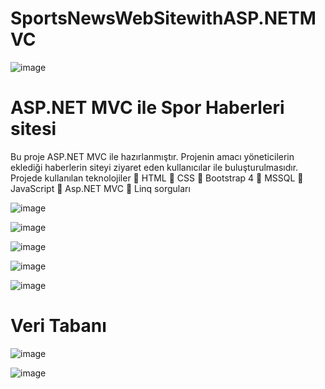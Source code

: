 # SportsNewsWebSitewithASP.NETMVC

![image](https://user-images.githubusercontent.com/56643124/83140228-68456a00-a0f6-11ea-8328-131319f49adc.png)

# ASP.NET MVC ile Spor Haberleri sitesi

Bu proje ASP.NET MVC ile hazırlanmıştır.
Projenin amacı yöneticilerin eklediği haberlerin siteyi ziyaret eden kullanıcılar ile buluşturulmasıdır.
Projede kullanılan teknolojiler
	HTML
	CSS
	Bootstrap 4
	MSSQL
	JavaScript 
	Asp.NET MVC
	Linq sorguları


![image](https://user-images.githubusercontent.com/56643124/83140149-43e98d80-a0f6-11ea-91ec-58e957471055.png)


![image](https://user-images.githubusercontent.com/56643124/83140371-a478ca80-a0f6-11ea-8201-c2015ff26290.png)


![image](https://user-images.githubusercontent.com/56643124/83140312-8e6b0a00-a0f6-11ea-95a7-ba145e3963aa.png)

![image](https://user-images.githubusercontent.com/56643124/83140336-95921800-a0f6-11ea-8a9a-c0d0ef1e09d0.png)

![image](https://user-images.githubusercontent.com/56643124/83140353-9aef6280-a0f6-11ea-9da5-15a5e4c64f19.png)

# Veri Tabanı 

![image](https://user-images.githubusercontent.com/56643124/83140419-b9555e00-a0f6-11ea-995c-15bca623e3ff.png)

![image](https://user-images.githubusercontent.com/56643124/83140433-beb2a880-a0f6-11ea-8722-4da073fbda32.png)
